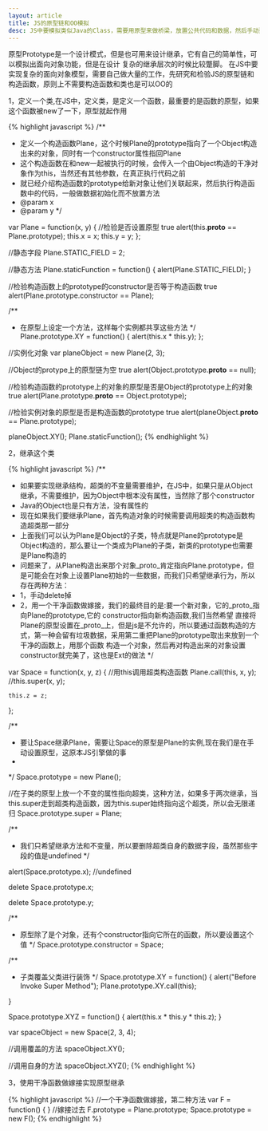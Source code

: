 ```yaml
---
layout: article
title: JS的原型链和OO模拟
desc: JS中要模拟类似Java的Class，需要用原型来做桥梁，放置公共代码和数据，然后手动建立继承关系
---
```


原型Prototype是一个设计模式，但是也可用来设计继承，它有自己的简单性，可以模拟出面向对象功能，但是在设计
复杂的继承层次的时候比较蹩脚。
在JS中要实现复杂的面向对象模型，需要自己做大量的工作，先研究和检验JS的原型链和构造函数，原则上不需要构造函数和类也是可以OO的

1，定义一个类,在JS中，定义类，是定义一个函数，最重要的是函数的原型，如果这个函数被new了一下，原型就起作用

{% highlight javascript %}
/**
 * 定义一个构造函数Plane，这个时候Plane的prototype指向了一个Object构造出来的对象，同时有一个constructor属性指回Plane
 * 这个构造函数在和new一起被执行的时候，会传入一个由Object构造的干净对象作为this，当然还有其他参数，在真正执行代码之前
 * 就已经介绍构造函数的prototype给新对象让他们关联起来，然后执行构造函数中的代码，一般做数据初始化而不放置方法
 * @param x
 * @param y
 */

var Plane = function(x, y) {
    //检验是否设置原型 true
    alert(this.__proto__ == Plane.prototype);
    this.x = x;
    this.y = y;
};

//静态字段
Plane.STATIC_FIELD = 2;

//静态方法
Plane.staticFunction = function() {
    alert(Plane.STATIC_FIELD);
}

//检验构造函数上的prototype的constructor是否等于构造函数  true
alert(Plane.prototype.constructor == Plane);

/**
 * 在原型上设定一个方法，这样每个实例都共享这些方法
 */
Plane.prototype.XY = function() {
    alert(this.x * this.y);
};

//实例化对象
var planeObject = new Plane(2, 3);

//Object的protype上的原型链为空 true
alert(Object.prototype.__proto__ == null);

//检验构造函数的prototype上的对象的原型是否是Object的prototype上的对象  true
alert(Plane.prototype.__proto__ == Object.prototype);

//检验实例对象的原型是否是构造函数的prototype   true
alert(planeObject.__proto__ == Plane.prototype);

planeObject.XY();
Plane.staticFunction();
{% endhighlight %}

2，继承这个类

{% highlight javascript %}
/**
 * 如果要实现继承结构，超类的不变量需要维护，在JS中，如果只是从Object继承，不需要维护，因为Object中根本没有属性，当然除了那个constructor
 * Java的Object也是只有方法，没有属性的
 * 现在如果我们要继承Plane，首先构造对象的时候需要调用超类的构造函数构造超类那一部分
 * 上面我们可以认为Plane是Object的子类，特点就是Plane的prototype是Object构造的，那么要让一个类成为Plane的子类，新类的prototype也需要是Plane构造的
 * 问题来了，从Plane构造出来那个对象_proto_肯定指向Plane.prototype，但是可能会在对象上设置Plane初始的一些数据，而我们只希望继承行为，所以存在两种方法：
 * 1，手动delete掉
 * 2，用一个干净函数做嫁接，我们的最终目的是:要一个新对象，它的_proto_指向Plane的prototype,它的 constructor指向新构造函数,我们当然希望
 直接将Plane的原型设置在_proto_上，但是js是不允许的，所以要通过函数构造的方式，第一种会留有垃圾数据，采用第二重把Plane的prototype取出来放到一个干净的函数上，用那个函数
 构造一个对象，然后再对构造出来的对象设置constructor就完美了，这也是Ext的做法
 */

var Space = function(x, y, z) {
    //用this调用超类构造函数
    Plane.call(this, x, y);
    //this.super(x, y);

    this.z = z;
};


/**
 * 要让Space继承Plane，需要让Space的原型是Plane的实例,现在我们是在手动设置原型，这原本JS引擎做的事
 *
 */
Space.prototype = new Plane();

//在子类的原型上放一个不变的属性指向超类，这种方法，如果多于两次继承，当this.super走到超类构造函数，因为this.super始终指向这个超类，所以会无限递归
Space.prototype.super = Plane;

/**
 * 我们只希望继承方法和不变量，所以要删除超类自身的数据字段，虽然那些字段的值是undefined
 */

alert(Space.prototype.x); //undefined

delete Space.prototype.x;

delete Space.prototype.y;


/**
 * 原型除了是个对象，还有个constructor指向它所在的函数，所以要设置这个值
 */
Space.prototype.constructor = Space;

/**
 * 子类覆盖父类进行装饰
 */
Space.prototype.XY = function() {
    alert("Before Invoke Super Method");
    Plane.prototype.XY.call(this);

}

Space.prototype.XYZ = function() {
    alert(this.x * this.y * this.z);
}

var spaceObject = new Space(2, 3, 4);

//调用覆盖的方法
spaceObject.XY();

//调用自身的方法
spaceObject.XYZ();
{% endhighlight %}


3，使用干净函数做嫁接实现原型继承

{% highlight javascript %}
//一个干净函数做嫁接，第二种方法
var F = function() {
}
//嫁接过去
F.prototype = Plane.prototype;
Space.prototype = new F();
{% endhighlight %}

